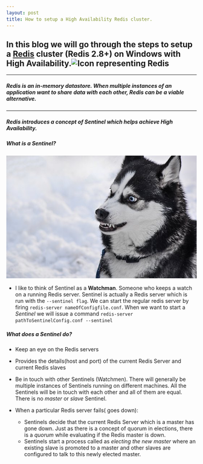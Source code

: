 ```yaml
---
layout: post
title: How to setup a High Availability Redis cluster.
---
```


## In this blog we will go through the steps to setup a [Redis](https://redis.io/) cluster (Redis 2.8+) on Windows with High Availability.![Icon representing Redis](https://redis.io/images/redis-white.png)
---
##### Redis is an in-memory datastore. When multiple instances of an application want to share data with each other, Redis can be a viable alternative. 
---
##### Redis introduces a concept of _Sentinel_ which helps achieve High Availability. 

##### What is a Sentinel?
![Image of a guard Dog](../images/dog-security-guard.jpg)

- I like to think of Sentinel as a **Watchman**. Someone who keeps a watch on a running Redis server. Sentinel is actually a Redis server which is run with the ```--sentinel flag```. We can start the regular redis server by firing ```redis-server nameOfConfigfile.conf```. When we want to start a _Sentinel_ we will issue a command ```redis-server pathToSentinelConfig.conf --sentinel ```

##### What does a Sentinel do?
- Keep an eye on the Redis servers

- Provides the details(host and port) of the current Redis Server and current Redis slaves

- Be in touch with other Sentinels (Watchmen). There will generally be multiple instances of Sentinels running on different machines. All the Sentinels will be in touch with each other and all of them are equal. There is no _master_ or _slave_ Sentinel.

- When a particular Redis server fails( goes down):
  -  Sentinels decide that the current Redis Server which is a master has gone down. Just as there is a concept of quorum in elections, there is a _quorum_ while evaluating if the Redis master is down.
  -  Sentinels start a process called as _electing the new master_ where an existing slave is promoted to a master and other slaves are configured to talk to this newly elected master.
  
